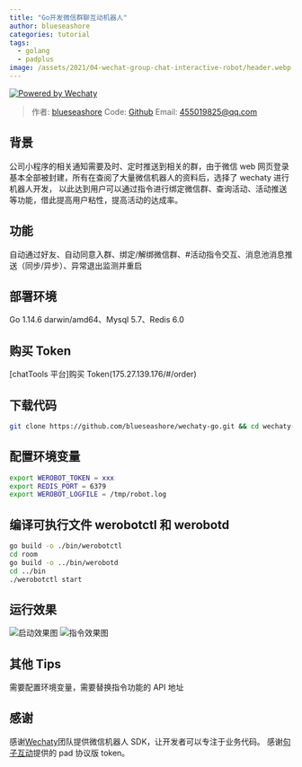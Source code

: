 ```yaml
---
title: "Go开发微信群聊互动机器人"
author: blueseashore
categories: tutorial
tags:
  - golang
  - padplus
image: /assets/2021/04-wechat-group-chat-interactive-robot/header.webp
---
```


[![Powered by Wechaty](https://img.shields.io/badge/Powered%20By-Wechaty-brightgreen.svg)](https://wechaty.js.org)

> 作者: [blueseashore](https://github.com/blueseashore)
> Code: [Github](https://github.com/blueseashore/wechaty-go)
> Email: 455019825@qq.com

## 背景

公司小程序的相关通知需要及时、定时推送到相关的群，由于微信 web 网页登录基本全部被封建，所有在查阅了大量微信机器人的资料后，选择了 wechaty 进行机器人开发，
以此达到用户可以通过指令进行绑定微信群、查询活动、活动推送等功能，借此提高用户粘性，提高活动的达成率。

## 功能

自动通过好友、自动同意入群、绑定/解绑微信群、#活动指令交互、消息池消息推送（同步/异步）、异常退出监测并重启

## 部署环境

Go 1.14.6 darwin/amd64、Mysql 5.7、Redis 6.0

## 购买 Token

[chatTools 平台]购买 Token(175.27.139.176/#/order)

## 下载代码

```sh
git clone https://github.com/blueseashore/wechaty-go.git && cd wechaty-go
```

## 配置环境变量

```sh
export WEROBOT_TOKEN = xxx
export REDIS_PORT = 6379
export WEROBOT_LOGFILE = /tmp/robot.log
```

## 编译可执行文件 werobotctl 和 werobotd

```sh
go build -o ./bin/werobotctl
cd room
go build -o ../bin/werobotd
cd ../bin
./werobotctl start
```

## 运行效果

![启动效果图](/assets/2021/04-wechat-group-chat-interactive-robot/start.webp)
![指令效果图](/assets/2021/04-wechat-group-chat-interactive-robot/bind.webp)

## 其他 Tips

需要配置环境变量，需要替换指令功能的 API 地址

## 感谢

感谢[Wechaty](https://wechaty.js.org/)团队提供微信机器人 SDK，让开发者可以专注于业务代码。
感谢[句子互动](https://www.juzibot.com)提供的 pad 协议版 token。
